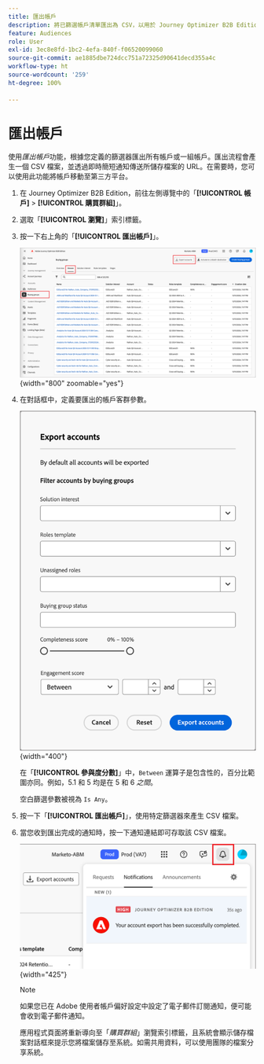 ```yaml
---
title: 匯出帳戶
description: 將已篩選帳戶清單匯出為 CSV，以用於 Journey Optimizer B2B Edition 中使用購買群組和參與度分數篩選器的第三方平台。
feature: Audiences
role: User
exl-id: 3ec8e8fd-1bc2-4efa-840f-f06520099060
source-git-commit: ae1885dbe724dcc751a72325d90641decd355a4c
workflow-type: ht
source-wordcount: '259'
ht-degree: 100%

---
```


# 匯出帳戶

使用&#x200B;_匯出帳戶_&#x200B;功能，根據您定義的篩選器匯出所有帳戶或一組帳戶。匯出流程會產生一個 CSV 檔案，並透過即時簡短通知傳送所儲存檔案的 URL。在需要時，您可以使用此功能將帳戶移動至第三方平台。

1. 在 Journey Optimizer B2B Edition，前往左側導覽中的「**[!UICONTROL 帳戶]** > **[!UICONTROL 購買群組]**」。

1. 選取「**[!UICONTROL 瀏覽]**」索引標籤。

1. 按一下右上角的「**[!UICONTROL 匯出帳戶]**」。

   ![編輯帳戶詳細資訊](./assets/export-accounts.png){width="800" zoomable="yes"}

1. 在對話框中，定義要匯出的帳戶客群參數。

   ![指定帳戶客群篩選條件](./assets/export-accounts-dialog.png){width="400"}

   在「**[!UICONTROL 參與度分數]**」中，`Between` 運算子是包含性的，百分比範圍亦同。例如，5.1 和 5 均是在 5 和 6 _之間_。

   空白篩選參數被視為 `Is Any`。

1. 按一下「**[!UICONTROL 匯出帳戶]**」，使用特定篩選器來產生 CSV 檔案。

1. 當您收到匯出完成的通知時，按一下通知連結即可存取該 CSV 檔案。

   ![按一下通知以下載所匯出的帳戶清單 CSV 檔案](./assets/export-accounts-notification.png){width="425"}

   >[!NOTE]
   >
   >如果您已在 Adobe 使用者帳戶偏好設定中設定了電子郵件訂閱通知，便可能會收到電子郵件通知。

   應用程式頁面將重新導向至「_購買群組_」瀏覽索引標籤，且系統會顯示儲存檔案對話框來提示您將檔案儲存至系統。如需共用資料，可以使用團隊的檔案分享系統。
